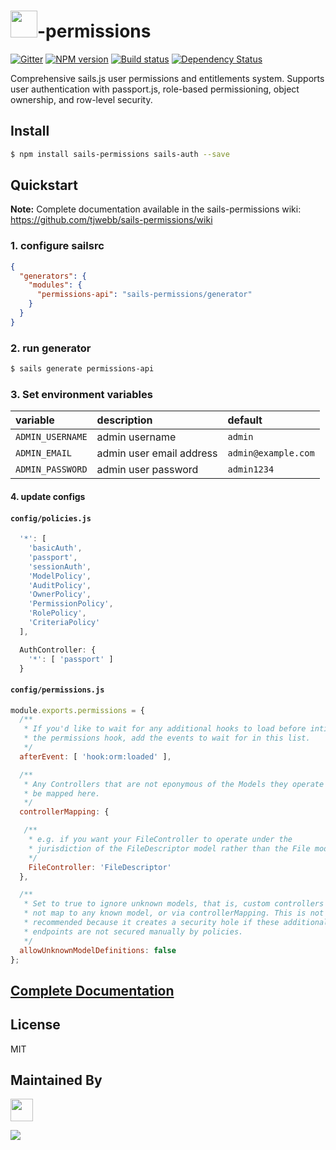 # <img src="http://cdn.tjw.io/images/sails-logo.png" height='43px' />-permissions

[![Gitter][gitter-image]][gitter-url]
[![NPM version][npm-image]][npm-url]
[![Build status][travis-image]][travis-url]
[![Dependency Status][daviddm-image]][daviddm-url]

Comprehensive sails.js user permissions and entitlements system. Supports user authentication with passport.js, role-based permissioning, object ownership, and row-level security.

## Install
```sh
$ npm install sails-permissions sails-auth --save
```

## Quickstart

**Note:** Complete documentation available in the sails-permissions wiki: https://github.com/tjwebb/sails-permissions/wiki

### 1. configure sailsrc

```json
{
  "generators": {
    "modules": {
      "permissions-api": "sails-permissions/generator"
    }
  }
}
```

### 2. run generator

```sh
$ sails generate permissions-api
```

### 3. Set environment variables

| variable | description | default |
|:---|:---|:---|
| `ADMIN_USERNAME` | admin username | `admin` |
| `ADMIN_EMAIL` | admin user email address | `admin@example.com` |
| `ADMIN_PASSWORD` | admin user password | `admin1234` |

#### 4. update configs

#### `config/policies.js`
```js
  '*': [
    'basicAuth',
    'passport',
    'sessionAuth',
    'ModelPolicy',
    'AuditPolicy',
    'OwnerPolicy',
    'PermissionPolicy',
    'RolePolicy',
    'CriteriaPolicy'
  ],

  AuthController: {
    '*': [ 'passport' ]
  }
```

#### `config/permissions.js`
```js
module.exports.permissions = {
  /**
   * If you'd like to wait for any additional hooks to load before intializing
   * the permissions hook, add the events to wait for in this list.
   */
  afterEvent: [ 'hook:orm:loaded' ],

  /**
   * Any Controllers that are not eponymous of the Models they operate on can
   * be mapped here.
   */ 
  controllerMapping: {

   /**
    * e.g. if you want your FileController to operate under the
    * jurisdiction of the FileDescriptor model rather than the File model
    */
    FileController: 'FileDescriptor'
  },

  /**
   * Set to true to ignore unknown models, that is, custom controllers that do
   * not map to any known model, or via controllerMapping. This is not
   * recommended because it creates a security hole if these additional
   * endpoints are not secured manually by policies.
   */
  allowUnknownModelDefinitions: false
};
```

## [Complete Documentation](https://github.com/tjwebb/sails-permissions/wiki)

## License
MIT

## Maintained By
[<img src='http://i.imgur.com/zM0ynQk.jpg' height='36px'>](http://balderdash.co)

<img src='http://i.imgur.com/NsAdNdJ.png'>

[sails-logo]: http://cdn.tjw.io/images/sails-logo.png
[sails-url]: https://sailsjs.org
[npm-image]: https://img.shields.io/npm/v/sails-permissions.svg?style=flat-square
[npm-url]: https://npmjs.org/package/sails-permissions
[travis-image]: https://img.shields.io/travis/tjwebb/sails-permissions.svg?style=flat-square
[travis-url]: https://travis-ci.org/tjwebb/sails-permissions
[daviddm-image]: http://img.shields.io/david/tjwebb/sails-permissions.svg?style=flat-square
[daviddm-url]: https://david-dm.org/tjwebb/sails-permissions
[gitter-image]: http://img.shields.io/badge/+%20GITTER-JOIN%20CHAT%20%E2%86%92-1DCE73.svg?style=flat-square
[gitter-url]: https://gitter.im/tjwebb/sails-permissions
